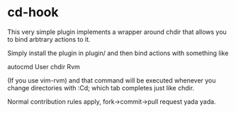 cd-hook
=======

This very simple plugin implements a wrapper around chdir that allows you to
bind arbtrary actions to it.

Simply install the plugin in plugin/ and then bind actions with something like

autocmd User chdir Rvm

(If you use vim-rvm) and that command will be executed whenever you change
directories with :Cd; which tab completes just like chdir.

Normal contribution rules apply, fork->commit->pull request yada yada.

